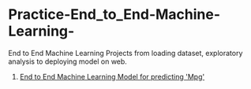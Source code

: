 # Practice-End_to_End-Machine-Learning-
End to End Machine Learning Projects from loading dataset, exploratory analysis to deploying model on web.


1. [End to End Machine Learning Model for predicting 'Mpg'](PML_01)


